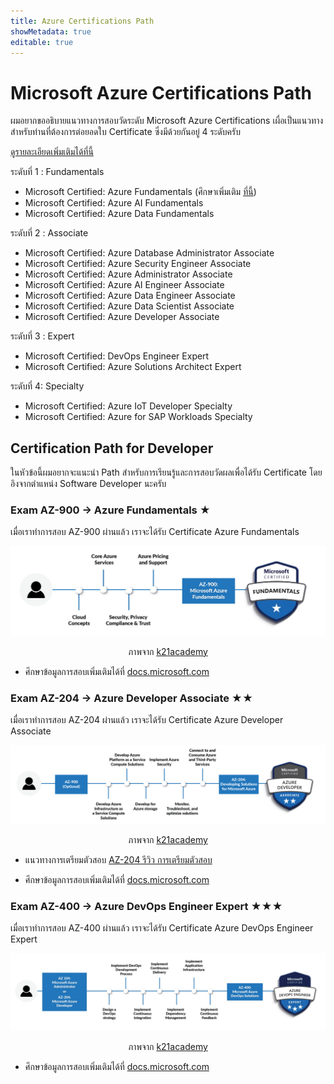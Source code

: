 ```yaml
---
title: Azure Certifications Path
showMetadata: true
editable: true
---
```


# Microsoft Azure Certifications Path
ผมอยากขออธิบายแนวทางการสอบวัดระดับ Microsoft Azure Certifications เผื่อเป็นแนวทางสำหรับท่านที่ต้องการต่อยอดใบ Certificate ซึ่งมีด้วยกันอยู่ 4 ระดับครับ 

[ดูรายละเอียดเพิ่มเติมได้ที่นี้](https://www.microsoft.com/en-us/learning/browse-all-certifications.aspx)

ระดับที่ 1 : Fundamentals
- Microsoft Certified: Azure Fundamentals (ศึกษาเพิ่มเติม [ที่นี้](../fundamental/000-index))
- Microsoft Certified: Azure AI Fundamentals
- Microsoft Certified: Azure Data Fundamentals

ระดับที่ 2 : Associate
- Microsoft Certified: Azure Database Administrator Associate
- Microsoft Certified: Azure Security Engineer Associate
- Microsoft Certified: Azure Administrator Associate
- Microsoft Certified: Azure AI Engineer Associate
- Microsoft Certified: Azure Data Engineer Associate
- Microsoft Certified: Azure Data Scientist Associate
- Microsoft Certified: Azure Developer Associate

ระดับที่ 3 : Expert
- Microsoft Certified: DevOps Engineer Expert
- Microsoft Certified: Azure Solutions Architect Expert

ระดับที่ 4: Specialty
- Microsoft Certified: Azure IoT Developer Specialty
- Microsoft Certified: Azure for SAP Workloads Specialty

## Certification Path for Developer
ในหัวข้อนี้ผมอยากจะแนะนำ Path สำหรับการเรียนรู้และการสอบวัดผลเพื่อได้รับ Certificate โดยอิงจากตำแหน่ง Software Developer นะครับ

### Exam AZ-900 -> Azure Fundamentals ★

เมื่อเราทำการสอบ AZ-900 ผ่านแล้ว เราจะได้รับ Certificate Azure Fundamentals

![Azure Fundamental Path](images/azure-certificate-path-01.png)

<p style="text-align:center">
ภาพจาก <a href="https://k21academy.com/microsoft-azure/az-400/az-400-azure-devops-certification-path">k21academy</a>
</p>

- ศึกษาข้อมูลการสอบเพิ่มเติมได้ที่ [docs.microsoft.com](https://docs.microsoft.com/en-us/learn/certifications/exams/az-900)


### Exam AZ-204 -> Azure Developer Associate ★★
เมื่อเราทำการสอบ AZ-204 ผ่านแล้ว เราจะได้รับ Certificate Azure Developer Associate

![Azure Developer Associate Path](images/azure-certificate-path-02.png)

<p style="text-align:center">
ภาพจาก <a href="https://k21academy.com/microsoft-azure/az-400/az-400-azure-devops-certification-path">k21academy</a>

</p>

- แนวทางการเตรียมตัวสอบ [AZ-204 รีวิว การเตรียมตัวสอบ](https://www.youtube.com/watch?v=bLhs9gXOank)

- ศึกษาข้อมูลการสอบเพิ่มเติมได้ที่ [docs.microsoft.com](https://docs.microsoft.com/en-us/learn/certifications/exams/az-204)

### Exam AZ-400 -> Azure DevOps Engineer Expert ★★★
เมื่อเราทำการสอบ AZ-400 ผ่านแล้ว เราจะได้รับ Certificate Azure DevOps Engineer Expert

![Azure DevOps Engineer Expert Path](images/azure-certificate-path-03.png)

<p style="text-align:center">
ภาพจาก <a href="https://k21academy.com/microsoft-azure/az-400/az-400-azure-devops-certification-path">k21academy</a>

</p>

- ศึกษาข้อมูลการสอบเพิ่มเติมได้ที่ [docs.microsoft.com](https://docs.microsoft.com/en-us/learn/certifications/exams/az-400)